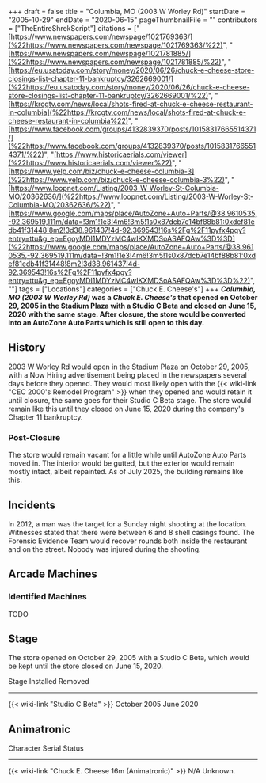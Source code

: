 +++
draft = false
title = "Columbia, MO (2003 W Worley Rd)"
startDate = "2005-10-29"
endDate = "2020-06-15"
pageThumbnailFile = ""
contributors = ["TheEntireShrekScript"]
citations = ["[https://www.newspapers.com/newspage/1021769363/](%22https://www.newspapers.com/newspage/1021769363/%22)", "[https://www.newspapers.com/newspage/1021781885/](%22https://www.newspapers.com/newspage/1021781885/%22)", "[https://eu.usatoday.com/story/money/2020/06/26/chuck-e-cheese-store-closings-list-chapter-11-bankruptcy/3262669001/](%22https://eu.usatoday.com/story/money/2020/06/26/chuck-e-cheese-store-closings-list-chapter-11-bankruptcy/3262669001/%22)", "[https://krcgtv.com/news/local/shots-fired-at-chuck-e-cheese-restaurant-in-columbia](%22https://krcgtv.com/news/local/shots-fired-at-chuck-e-cheese-restaurant-in-columbia%22)", "[https://www.facebook.com/groups/4132839370/posts/10158317665514371/](%22https://www.facebook.com/groups/4132839370/posts/10158317665514371/%22)", "[https://www.historicaerials.com/viewer](%22https://www.historicaerials.com/viewer%22)", "[https://www.yelp.com/biz/chuck-e-cheese-columbia-3](%22https://www.yelp.com/biz/chuck-e-cheese-columbia-3%22)", "[https://www.loopnet.com/Listing/2003-W-Worley-St-Columbia-MO/20362636/](%22https://www.loopnet.com/Listing/2003-W-Worley-St-Columbia-MO/20362636/%22)", "[https://www.google.com/maps/place/AutoZone+Auto+Parts/@38.9610535,-92.369519,111m/data=!3m1!1e3!4m6!3m5!1s0x87dcb7e14bf88b81:0xdef81edb41f31448!8m2!3d38.961437!4d-92.369543!16s%2Fg%2F11pyfx4pgy?entry=ttu&g_ep=EgoyMDI1MDYzMC4wIKXMDSoASAFQAw%3D%3D](%22https://www.google.com/maps/place/AutoZone+Auto+Parts/@38.9610535,-92.369519,111m/data=!3m1!1e3!4m6!3m5!1s0x87dcb7e14bf88b81:0xdef81edb41f31448!8m2!3d38.961437!4d-92.369543!16s%2Fg%2F11pyfx4pgy?entry=ttu&g_ep=EgoyMDI1MDYzMC4wIKXMDSoASAFQAw%3D%3D%22)", "[](%22https://docs.google.com/spreadsheets/d/1-hyawyZq2UymJD00WwAm1Grw-o2jbDmvtPZXabfBaB4/edit?gid=0#gid=0%22)"]
tags = ["Locations"]
categories = ["Chuck E. Cheese's"]
+++
***Columbia, MO (2003 W Worley Rd)* was a *Chuck E. Cheese's* that opened on October 29, 2005 in the Stadium Plaza with a Studio C Beta and closed on June 15, 2020 with the same stage. After closure, the store would be converted into an AutoZone Auto Parts which is still open to this day.**

## History

2003 W Worley Rd would open in the Stadium Plaza on October 29, 2005, with a Now Hiring advertisement being placed in the newspapers several days before they opened. They would most likely open with the {{< wiki-link "CEC 2000's Remodel Program" >}} when they opened and would retain it until closure, the same goes for their Studio C Beta stage. The store would remain like this until they closed on June 15, 2020 during the company's Chapter 11 bankruptcy.

### Post-Closure

The store would remain vacant for a little while until AutoZone Auto Parts moved in. The interior would be gutted, but the exterior would remain mostly intact, albeit repainted. As of July 2025, the building remains like this.

## Incidents

In 2012, a man was the target for a Sunday night shooting at the location. Witnesses stated that there were between 6 and 8 shell casings found. The Forensic Evidence Team would recover rounds both inside the restaurant and on the street. Nobody was injured during the shooting.

## Arcade Machines

### Identified Machines

TODO

## Stage

The store opened on October 29, 2005 with a Studio C Beta, which would be kept until the store closed on June 15, 2020.

  Stage                                   Installed      Removed
  --------------------------------------- -------------- -----------
  {{< wiki-link "Studio C Beta" >}}   October 2005   June 2020

## Animatronic

  Character                                                   Serial   Status
  ----------------------------------------------------------- -------- ----------
  {{< wiki-link "Chuck E. Cheese 16m (Animatronic)" >}}   N/A      Unknown.
